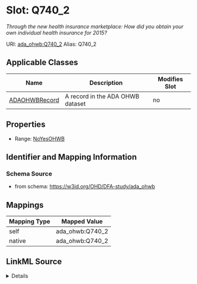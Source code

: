 

# Slot: Q740_2 


_Through the new health insurance marketplace: How did you obtain your own individual health insurance for 2015?_





URI: [ada_ohwb:Q740_2](https://w3id.org/OHD/DFA-study/ada_ohwb/Q740_2)
Alias: Q740_2

<!-- no inheritance hierarchy -->





## Applicable Classes

| Name | Description | Modifies Slot |
| --- | --- | --- |
| [ADAOHWBRecord](ADAOHWBRecord.md) | A record in the ADA OHWB dataset |  no  |







## Properties

* Range: [NoYesOHWB](NoYesOHWB.md)





## Identifier and Mapping Information







### Schema Source


* from schema: https://w3id.org/OHD/DFA-study/ada_ohwb




## Mappings

| Mapping Type | Mapped Value |
| ---  | ---  |
| self | ada_ohwb:Q740_2 |
| native | ada_ohwb:Q740_2 |




## LinkML Source

<details>
```yaml
name: Q740_2
description: 'Through the new health insurance marketplace: How did you obtain your
  own individual health insurance for 2015?'
from_schema: https://w3id.org/OHD/DFA-study/ada_ohwb
rank: 1000
alias: Q740_2
domain_of:
- ADA_OHWBRecord
range: NoYesOHWB

```
</details>